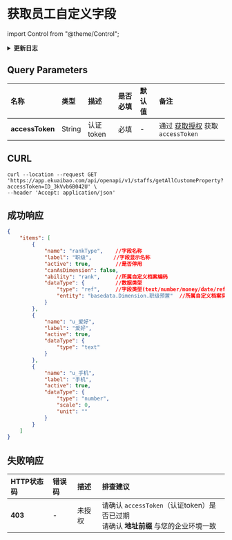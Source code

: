 # 获取员工自定义字段

import Control from "@theme/Control";

<Control
method="GET"
url="/api/openapi/v1/staffs/getAllCustomeProperty"
/>

<details>
  <summary><b>更新日志</b></summary>
  <div>

  [**0.7.140**](/updateLog/update-log#07140) -> 🆕 新增了本接口。<br/>

  </div>
</details>

## Query Parameters

| 名称 | 类型 | 描述 | 是否必填 | 默认值 | 备注 |
| :--- | :--- | :--- | :--- |:--- | :--- |
| **accessToken** | String  | 认证token	| 必填  | - | 通过 [获取授权](/docs/open-api/getting-started/auth) 获取 `accessToken` |

## CURL
```shell
curl --location --request GET 'https://app.ekuaibao.com/api/openapi/v1/staffs/getAllCustomeProperty?accessToken=ID_3kVvb6B042U' \
--header 'Accept: application/json'
```

## 成功响应
```json
{
    "items": [
        {
            "name": "rankType",    //字段名称
            "label": "职级",       //字段显示名称
            "active": true,        //是否停用
            "canAsDimension": false,
            "ability": "rank",     //所属自定义档案编码
            "dataType": {          //数据类型
                "type": "ref",     //字段类型(text/number/money/date/ref)
                "entity": "basedata.Dimension.职级预置"  //所属自定义档案实体类
            }
        },
        {
            "name": "u_爱好",
            "label": "爱好",
            "active": true,
            "dataType": {
                "type": "text"
            }
        },
        {
            "name": "u_手机",
            "label": "手机",
            "active": true,
            "dataType": {
                "type": "number",
                "scale": 0,
                "unit": ""
            }
        }
    ]
}
```

## 失败响应

| HTTP状态码 | 错误码 | 描述 | 排查建议                                                       |
| :--- | :--- | :--- |:-----------------------------------------------------------|
| **403** | - | 未授权 | 请确认 `accessToken`（认证token）是否已过期<br/>请确认 **地址前缀** 与您的企业环境一致 | 

